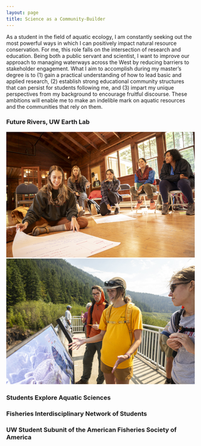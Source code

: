 ```yaml
---
layout: page
title: Science as a Community-Builder
---
```

As a student in the field of aquatic ecology, I am constantly seeking out the most powerful ways in which I can positively impact natural resource conservation. For me, this role falls on the intersection of research and education. Being both a public servant and scientist, I want to improve our approach to managing waterways across the West by reducing barriers to stakeholder engagement. What I aim to accomplish during my master’s degree is to (1) gain a practical understanding of how to lead basic and applied research, (2) establish strong educational community structures that can persist for students following me, and (3) impart my unique perspectives from my background to encourage fruitful discourse. These ambitions will enable me to make an indelible mark on aquatic resources and the communities that rely on them.

### Future Rivers, UW Earth Lab

![Future Rivers](/assets/img/IMG_7787.JPG)
![Future Rivers](/assets/img/IMG_7750.JPG)

### Students Explore Aquatic Sciences

### Fisheries Interdisciplinary Network of Students

### UW Student Subunit of the American Fisheries Society of America
